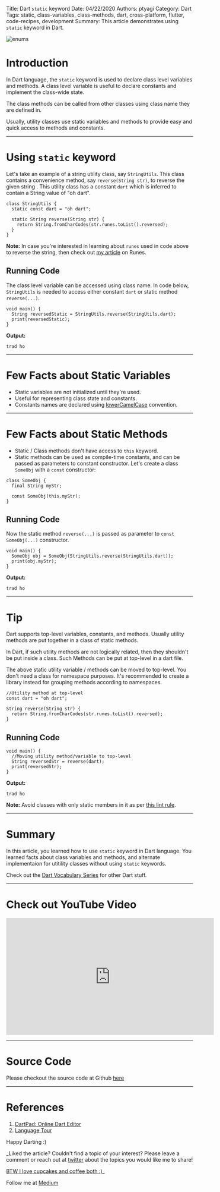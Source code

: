 Title: Dart `static` keyword
Date: 04/22/2020
Authors: ptyagi
Category: Dart
Tags: static, class-variables, class-methods, dart, cross-platform, flutter, code-recipes, development
Summary: This article demonstrates using `static` keyword in Dart.


![enums]({attach}../../images/dart/static.png)

# Introduction

In Dart language, the `static` keyword is used to declare class level variables and methods. A class level variable is useful to declare constants and implement the class-wide state.

The class methods can be called from other classes using class name they are defined in.

Usually, utility classes use static variables and methods to provide easy and quick access to methods and constants.

---

# Using `static` keyword

Let's take an example of a string utility class, say `StringUtils`. This class contains a convenience method, say `reverse(String str)`, to reverse the given string . This utility class has a constant `dart` which is inferred to contain a String value of "oh dart".

```
class StringUtils {
  static const dart = "oh dart";

  static String reverse(String str) {
    return String.fromCharCodes(str.runes.toList().reversed);
  }
}
```

**Note:** In case you're interested in learning about `runes` used in code above to reverse the string, then check out [my article](https://ptyagicodecamp.github.io/the-runes-property.html) on Runes.


## Running Code

The class level variable can be accessed using class name. In code below, `StringUtils` is needed to access either constant `dart` or static method `reverse(...)`.

```
void main() {
  String reversedStatic = StringUtils.reverse(StringUtils.dart);
  print(reversedStatic);
}
```

**Output:**

```
trad ho
```
---

# Few Facts about Static Variables

* Static variables are not initialized until they're used.
* Useful for representing class state and constants.
* Constants names are declared using [lowerCamelCase](https://dart.dev/guides/language/effective-dart/style#identifiers) convention.

---

# Few Facts about Static Methods

* Static / Class methods don't have access to `this` keyword.
* Static methods can be used as compile-time constants, and can be passed as parameters to constant constructor. Let's create a class `SomeObj` with a `const` constructor:

```
class SomeObj {
  final String myStr;

  const SomeObj(this.myStr);
}
```

## Running Code

Now the static method `reverse(...)` is passed as parameter to `const SomeObj(...)` constructor.

```
void main() {
  SomeObj obj = SomeObj(StringUtils.reverse(StringUtils.dart));
  print(obj.myStr);
}
```

**Output:**

```
trad ho
```

---

# Tip

Dart supports top-level variables, constants, and methods.
Usually utility methods are put together in a class of static methods.

In Dart, if such utility methods are not logically related, then they shouldn't be put inside a class. Such Methods can be put at top-level in a dart file.

The above static utility variable / methods can be moved to top-level. You don't need a class for namespace purposes. It's recommended to create a library instead for grouping methods according to namespaces.

```
//Utility method at top-level
const dart = "oh dart";

String reverse(String str) {
  return String.fromCharCodes(str.runes.toList().reversed);
}
```

## Running Code

```
void main() {
  //Moving utility method/variable to top-level
  String reversedStr = reverse(dart);
  print(reversedStr);
}
```

**Output:**

```
trad ho
```

**Note:** Avoid classes with only static members in it as per [this lint rule](https://dart-lang.github.io/linter/lints/avoid_classes_with_only_static_members.html).

---

# Summary

In this article, you learned how to use `static` keyword in Dart language. You learned facts about class variables and methods, and alternate implementaion for utitility classes without using `static` keywords.

Check out the [Dart Vocabulary Series](https://ptyagicodecamp.github.io/a-dartflutter-vocabulary-series.html) for other Dart stuff.

---


# Check out YouTube Video

<iframe width="560" height="315" src="https://www.youtube.com/embed/TODO" frameborder="0" allow="accelerometer; autoplay; encrypted-media; gyroscope; picture-in-picture" allowfullscreen></iframe>

---

# Source Code

Please checkout the source code at Github [here](https://github.com/ptyagicodecamp/dart_vocab/blob/master/src/static.dart)

---

# References

1. [DartPad: Online Dart Editor](https://dartpad.dev/)
2. [Language Tour](https://dart.dev/guides/language/language-tour#class-variables-and-methods)


Happy Darting :)

_Liked the article?
Couldn't find a topic of your interest? Please leave a comment or reach out at [twitter](https://twitter.com/ptyagi13) about the topics you would like me to share!

[BTW I love cupcakes and coffee both :)](https://www.paypal.me/pritya)_

Follow me at [Medium](https://medium.com/@ptyagicodecamp)
